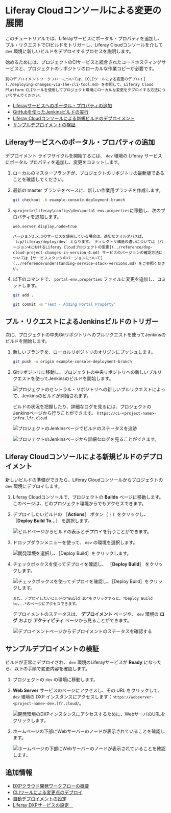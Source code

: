 # Liferay Cloudコンソールによる変更の展開

このチュートリアルでは、Liferayサービスにポータル・プロパティを追加し、プル・リクエストでCIビルドをトリガーし、Liferay Cloudコンソールを介して `dev` 環境に新しいビルドをデプロイするプロセスを説明します。

始めるためには、プロジェクトのCIサービスと統合されたコードホスティングサービスと、プロジェクトのリポジトリのローカルな作業コピーが必要です。

```{note}
別のデプロイメントワークフローについては、[CLIツールによる変更のデプロイ](./deploying-changes-via-the-cli-tool.md) を参照して、Liferay Cloud Platform CLIツールを使用してプロジェクト環境にローカルな変更をデプロイする方法について学んでください。
```

* [Liferayサービスへのポータル・プロパティの追加](#adding-a-portal-property-to-the-liferay-service)
* [GitHubを使ったJenkinsビルドの実行](#triggering-a-jenkins-build-with-github)
* [Liferay Cloudコンソールによる新規ビルドのデプロイメント](#deploying-your-new-build-via-the-dxp-cloud-console)
* [サンプルデプロイメントの検証](#verifying-your-sample-deployment)

## Liferayサービスへのポータル・プロパティの追加

デプロイメント ライフサイクルを開始するには、 `dev` 環境の Liferay サービスにポータル プロパティを追加し、変更をコミットします。

1. ローカルのマスターブランチが、プロジェクトのリポジトリの最新版であることを確認してください。

1. 最新の master ブランチをベースに、新しい作業用ブランチを作成します。

   ```bash
   git checkout -b example-console-deployment-branch
   ```

1. `<project>\liferay\configs\dev\portal-env.properties`に移動し、次のプロパティを追加します。

   ```properties
   web.server.display.node=true
   ```

   ```{note}
   バージョン3.x.xのサービスを使用している場合は、適切なフォルダパスは、`lcp/liferay/deploy/dev` となります。 ディレクトリ構造の違いについては [バージョン4におけるLiferay Cloudプロジェクトの変更](../reference/dxp-cloud-project-changes-in-version-4.md) サービスのバージョンの確認方法については [サービススタックのバージョンについて](../reference/understanding-service-stack-versions.md) をご参照ください。
   ```

1. 以下のコマンドで、 `portal-env.properties` ファイルに変更を追加し、コミットします。

   ```bash
   git add .
   ```

   ```bash
   git commit -m "Test - Adding Portal Property"
   ```

## プル・リクエストによるJenkinsビルドのトリガー

次に、プロジェクトの中央Gitリポジトリへのプルリクエストを使ってJenkinsのビルドを開始します。

1. 新しいブランチを、ローカルリポジトリのオリジンにプッシュします。

   ```bash
   git push -u origin example-console-deployment-branch
   ```

1. Gitリポジトリに移動し、プロジェクトの中央リポジトリへの新しいプルリクエストを使ってJenkinsのビルドを開始します。

   ![プロジェクトのセントラル・リポジトリへの新しいプルリクエストによって、Jenkinsのビルドが開始されます。](./deploying-changes-via-the-dxp-cloud-console/images/01.png)

   ビルドの状況を把握したり、詳細なログを見るには、プロジェクトのJenkinsページから行うことができます。 `https://ci-<project-name>-infra.lfr.cloud`

   ![プロジェクトのJenkinsページでビルドのステータスを追跡](./deploying-changes-via-the-dxp-cloud-console/images/02.png)

   ![プロジェクトのJenkinsページから詳細なログを見ることができます。](./deploying-changes-via-the-dxp-cloud-console/images/03.png)

## Liferay Cloudコンソールによる新規ビルドのデプロイメント

新しいビルドの準備ができたら、Liferay Cloudコンソールからプロジェクトの `dev` 環境にデプロイします。

1. Liferay Cloudコンソールで、プロジェクトの **Builds** ページに移動します。 このページは、どのプロジェクト環境からでもアクセスできます。

1. デプロイしたいビルドの ［**Actions**］ ボタン（⋮）をクリックし、 ［**Deploy Build To...**］ を選択します。

   ![ビルドページからビルドの表示とデプロイを行うことができます。](./deploying-changes-via-the-dxp-cloud-console/images/04.png)

1. ドロップダウンメニューを使って、 `dev` の環境を選択します。

   ![開発環境を選択し、［Deploy Build］をクリックします。](./deploying-changes-via-the-dxp-cloud-console/images/05.png)

1. チェックボックスを使ってデプロイを確認し、 ［**Deploy Build**］ をクリックします。

   ![チェックボックスを使ってデプロイを確認し、［Deploy Build］をクリックします。](./deploying-changes-via-the-dxp-cloud-console/images/06.png)

   ```{tip}
   また、デプロイしたいビルドの*Build ID*をクリックすると、*Deploy Build to...*のページにアクセスできます。
   ```

   デプロイメントのステータスは、 **デプロイメント** ページや、  `dev` 環境の **ログ** および **アクティビティ** ページから見ることができます。

   ![デプロイメントページからデプロイメントのステータスを確認する](./deploying-changes-via-the-dxp-cloud-console/images/07.png)

## サンプルデプロイメントの検証

ビルドが正常にデプロイされ、 `dev` 環境のLiferayサービスが **Ready** になったら、以下の手順で変更内容を確認します。

1. プロジェクトの `dev` の環境に移動します。

1. **Web Server** サービスのページにアクセスし、その URL をクリックして、 `dev` 環境の DXP インスタンスにアクセスします：`https://webserver-<project-name>-dev.lfr.cloud/`。

   ![開発環境のDXPインスタンスにアクセスするために、WebサーバのURLをクリックします。](./deploying-changes-via-the-dxp-cloud-console/images/08.png)

1. ホームページの下部にWebサーバーのノードが表示されていることを確認します。

   ![ホームページの下部にWebサーバーのノードが表示されていることを確認します。](./deploying-changes-via-the-dxp-cloud-console/images/09.png)

## 追加情報

* [DXPクラウド開発ワークフローの概要](./overview-of-the-dxp-cloud-deployment-workflow.md)
* [CLIツールによる変更点のデプロイ](./deploying-changes-via-the-cli-tool.md)
* [自動デプロイメントの設定](./automatically-deploying-ci-service-builds.md)
* [Liferay DXPサービスの設定　](../using-the-liferay-dxp-service/configuring-the-liferay-dxp-service.md)
